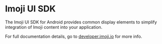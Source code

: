 # Imoji UI SDK  

The Imoji UI SDK for Android provides common display elements to simplify integration of Imoji content into your application.

For full documentation details, go to [developer.imoji.io](https://developerbeta.imoji.io/#/home#platform-android) for more info.
